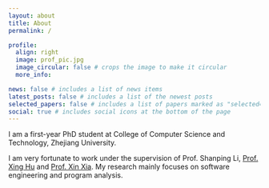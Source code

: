 ```yaml
---
layout: about
title: About
permalink: /

profile:
  align: right
  image: prof_pic.jpg
  image_circular: false # crops the image to make it circular
  more_info:

news: false # includes a list of news items
latest_posts: false # includes a list of the newest posts
selected_papers: false # includes a list of papers marked as "selected={true}"
social: true # includes social icons at the bottom of the page
---
```

I am a first-year PhD student at College of Computer Science and Technology, Zhejiang University.

I am very fortunate to work under the supervision of Prof. Shanping Li, [Prof. Xing Hu](https://xing-hu.github.io/) and [Prof. Xin Xia](https://xin-xia.github.io/). My research mainly focuses on software engineering and program analysis.
